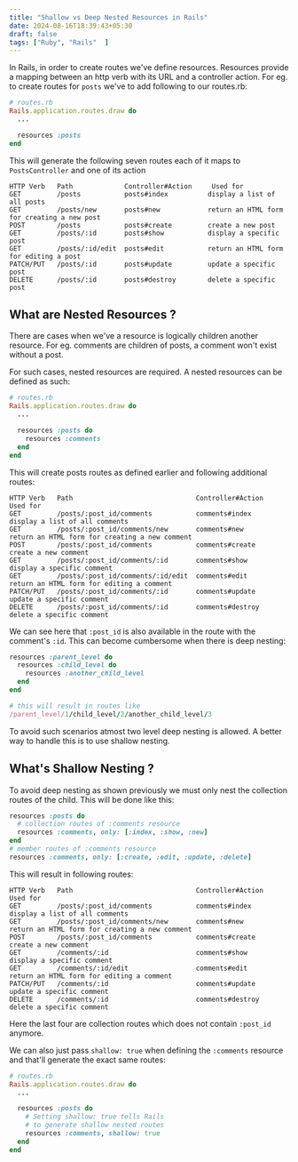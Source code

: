 ```yaml
---
title: "Shallow vs Deep Nested Resources in Rails"
date: 2024-08-16T18:39:43+05:30
draft: false
tags: ["Ruby", "Rails"  ]
---
```


In Rails, in order to create routes we've define resources. Resources provide a mapping between an http verb with its URL and a controller action. For eg. to create routes for `posts` we've to add following to our routes.rb:

```ruby
# routes.rb
Rails.application.routes.draw do
  ...

  resources :posts
end
```

This will generate the following seven routes each of it maps to `PostsController` and one of its action
```
HTTP Verb   Path             Controller#Action     Used for
GET         /posts           posts#index          display a list of all posts
GET         /posts/new       posts#new            return an HTML form for creating a new post
POST        /posts           posts#create         create a new post
GET         /posts/:id       posts#show           display a specific post
GET         /posts/:id/edit  posts#edit           return an HTML form for editing a post
PATCH/PUT   /posts/:id       posts#update         update a specific post
DELETE      /posts/:id       posts#destroy        delete a specific post
```

## What are Nested Resources ?

There are cases when we've a resource is logically children another resource. For eg. comments are children of posts, a comment won't exist without a post.

For such cases, nested resources are required. A nested resources can be defined as such:

```ruby
# routes.rb
Rails.application.routes.draw do
  ...

  resources :posts do
    resources :comments
  end
end
```

This will create posts routes as defined earlier and following additional routes:

```
HTTP Verb   Path                               Controller#Action       Used for
GET         /posts/:post_id/comments           comments#index          display a list of all comments
GET         /posts/:post_id/comments/new       comments#new            return an HTML form for creating a new comment
POST        /posts/:post_id/comments           comments#create         create a new comment
GET         /posts/:post_id/comments/:id       comments#show           display a specific comment
GET         /posts/:post_id/comments/:id/edit  comments#edit           return an HTML form for editing a comment
PATCH/PUT   /posts/:post_id/comments/:id       comments#update         update a specific comment
DELETE      /posts/:post_id/comments/:id       comments#destroy        delete a specific comment
```

We can see here that `:post_id` is also available in the route with the comment's `:id`. This can become cumbersome when there is deep nesting:

```ruby
resources :parent_level do
  resources :child_level do
    resources :another_child_level
  end
end

# this will result in routes like
/parent_level/1/child_level/2/another_child_level/3
```

To avoid such scenarios atmost two level deep nesting is allowed. A better way to handle this is to use shallow nesting.

## What's Shallow Nesting ?

To avoid deep nesting as shown previously we must only nest the collection routes of the child. This will be done like this:

```ruby
resources :posts do
  # collection routes of :comments resource
  resources :comments, only: [:index, :show, :new]
end
# member routes of :comments resource
resources :comments, only: [:create, :edit, :update, :delete]
```

This will result in following routes:

```
HTTP Verb   Path                               Controller#Action       Used for
GET         /posts/:post_id/comments           comments#index          display a list of all comments
GET         /posts/:post_id/comments/new       comments#new            return an HTML form for creating a new comment
POST        /posts/:post_id/comments           comments#create         create a new comment
GET         /comments/:id                      comments#show           display a specific comment
GET         /comments/:id/edit                 comments#edit           return an HTML form for editing a comment
PATCH/PUT   /comments/:id                      comments#update         update a specific comment
DELETE      /comments/:id                      comments#destroy        delete a specific comment
```

Here the last four are collection routes which does not contain `:post_id` anymore.

We can also just pass `shallow: true` when defining the `:comments` resource and that'll generate the exact same routes:

```ruby
# routes.rb
Rails.application.routes.draw do
  ...

  resources :posts do
    # Setting shallow: true tells Rails
    # to generate shallow nested routes
    resources :comments, shallow: true
  end
end
```
